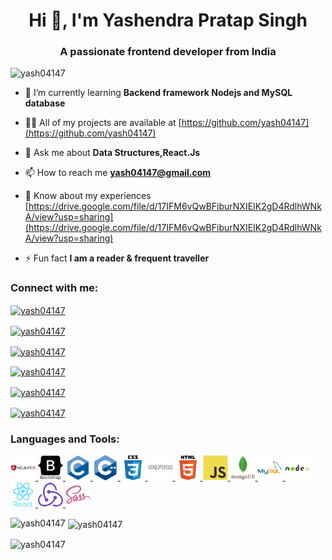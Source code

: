
<h1 align="center">Hi 👋, I'm Yashendra Pratap Singh</h1>

<h3 align="center">A passionate frontend developer from India</h3>

<p align="left"> <img src="https://komarev.com/ghpvc/?username=yash04147&label=Profile%20views&color=0e75b6&style=flat" alt="yash04147" /> </p>

- 🌱 I’m currently learning **Backend framework Nodejs and MySQL database**

- 👨‍💻 All of my projects are available at [https://github.com/yash04147](https://github.com/yash04147)

- 💬 Ask me about **Data Structures,React.Js**

- 📫 How to reach me **yash04147@gmail.com**

- 📄 Know about my experiences [https://drive.google.com/file/d/17IFM6vQwBFiburNXIEIK2gD4RdlhWNkA/view?usp=sharing](https://drive.google.com/file/d/17IFM6vQwBFiburNXIEIK2gD4RdlhWNkA/view?usp=sharing)

- ⚡ Fun fact **I am a reader & frequent traveller**

<h3 align="left">Connect with me:</h3>

<p align="left">

<a href="https://linkedin.com/in/yash04147" target="blank"><img align="center" src="https://raw.githubusercontent.com/rahuldkjain/github-profile-readme-generator/master/src/images/icons/Social/linked-in-alt.svg" alt="yash04147" height="30" width="40" /></a>

<a href="https://instagram.com/yash04147" target="blank"><img align="center" src="https://raw.githubusercontent.com/rahuldkjain/github-profile-readme-generator/master/src/images/icons/Social/instagram.svg" alt="yash04147" height="30" width="40" /></a>

<a href="https://www.codechef.com/users/yash04147" target="blank"><img align="center" src="https://cdn.jsdelivr.net/npm/simple-icons@3.1.0/icons/codechef.svg" alt="yash04147" height="30" width="40" /></a>

<a href="https://codeforces.com/profile/yash04147" target="blank"><img align="center" src="https://raw.githubusercontent.com/rahuldkjain/github-profile-readme-generator/master/src/images/icons/Social/codeforces.svg" alt="yash04147" height="30" width="40" /></a>

<a href="https://www.leetcode.com/yash04147" target="blank"><img align="center" src="https://raw.githubusercontent.com/rahuldkjain/github-profile-readme-generator/master/src/images/icons/Social/leet-code.svg" alt="yash04147" height="30" width="40" /></a>

<a href="https://auth.geeksforgeeks.org/user/yash04147" target="blank"><img align="center" src="https://raw.githubusercontent.com/rahuldkjain/github-profile-readme-generator/master/src/images/icons/Social/geeks-for-geeks.svg" alt="yash04147" height="30" width="40" /></a>

</p>

<h3 align="left">Languages and Tools:</h3>

<p align="left"> <a href="https://angular.io" target="_blank" rel="noreferrer"> <img src="https://raw.githubusercontent.com/devicons/devicon/master/icons/angularjs/angularjs-original-wordmark.svg" alt="angularjs" width="40" height="40"/> </a> <a href="https://getbootstrap.com" target="_blank" rel="noreferrer"> <img src="https://raw.githubusercontent.com/devicons/devicon/master/icons/bootstrap/bootstrap-plain-wordmark.svg" alt="bootstrap" width="40" height="40"/> </a> <a href="https://www.cprogramming.com/" target="_blank" rel="noreferrer"> <img src="https://raw.githubusercontent.com/devicons/devicon/master/icons/c/c-original.svg" alt="c" width="40" height="40"/> </a> <a href="https://www.w3schools.com/cpp/" target="_blank" rel="noreferrer"> <img src="https://raw.githubusercontent.com/devicons/devicon/master/icons/cplusplus/cplusplus-original.svg" alt="cplusplus" width="40" height="40"/> </a> <a href="https://www.w3schools.com/css/" target="_blank" rel="noreferrer"> <img src="https://raw.githubusercontent.com/devicons/devicon/master/icons/css3/css3-original-wordmark.svg" alt="css3" width="40" height="40"/> </a> <a href="https://expressjs.com" target="_blank" rel="noreferrer"> <img src="https://raw.githubusercontent.com/devicons/devicon/master/icons/express/express-original-wordmark.svg" alt="express" width="40" height="40"/> </a> <a href="https://www.w3.org/html/" target="_blank" rel="noreferrer"> <img src="https://raw.githubusercontent.com/devicons/devicon/master/icons/html5/html5-original-wordmark.svg" alt="html5" width="40" height="40"/> </a> <a href="https://developer.mozilla.org/en-US/docs/Web/JavaScript" target="_blank" rel="noreferrer"> <img src="https://raw.githubusercontent.com/devicons/devicon/master/icons/javascript/javascript-original.svg" alt="javascript" width="40" height="40"/> </a> <a href="https://www.mongodb.com/" target="_blank" rel="noreferrer"> <img src="https://raw.githubusercontent.com/devicons/devicon/master/icons/mongodb/mongodb-original-wordmark.svg" alt="mongodb" width="40" height="40"/> </a> <a href="https://www.mysql.com/" target="_blank" rel="noreferrer"> <img src="https://raw.githubusercontent.com/devicons/devicon/master/icons/mysql/mysql-original-wordmark.svg" alt="mysql" width="40" height="40"/> </a> <a href="https://nodejs.org" target="_blank" rel="noreferrer"> <img src="https://raw.githubusercontent.com/devicons/devicon/master/icons/nodejs/nodejs-original-wordmark.svg" alt="nodejs" width="40" height="40"/> </a> <a href="https://reactjs.org/" target="_blank" rel="noreferrer"> <img src="https://raw.githubusercontent.com/devicons/devicon/master/icons/react/react-original-wordmark.svg" alt="react" width="40" height="40"/> </a> <a href="https://redux.js.org" target="_blank" rel="noreferrer"> <img src="https://raw.githubusercontent.com/devicons/devicon/master/icons/redux/redux-original.svg" alt="redux" width="40" height="40"/> </a> <a href="https://sass-lang.com" target="_blank" rel="noreferrer"> <img src="https://raw.githubusercontent.com/devicons/devicon/master/icons/sass/sass-original.svg" alt="sass" width="40" height="40"/> </a> </p>

<p><img align="left" src="https://github-readme-stats.vercel.app/api/top-langs?username=yash04147&show_icons=true&locale=en&layout=compact" alt="yash04147" /></p>

<p>&nbsp;<img align="center" src="https://github-readme-stats.vercel.app/api?username=yash04147&show_icons=true&locale=en" alt="yash04147" /></p>

<p><img align="center" src="https://github-readme-streak-stats.herokuapp.com/?user=yash04147&" alt="yash04147" /></p>


<!--
**yash04147/yash04147** is a ✨ _special_ ✨ repository because its `README.md` (this file) appears on your GitHub profile.

Here are some ideas to get you started:

- 🔭 I’m currently working on ...
- 🌱 I’m currently learning ...
- 👯 I’m looking to collaborate on ...
- 🤔 I’m looking for help with ...
- 💬 Ask me about ...
- 📫 How to reach me: ...
- 😄 Pronouns: ...
- ⚡ Fun fact: ...
-->
